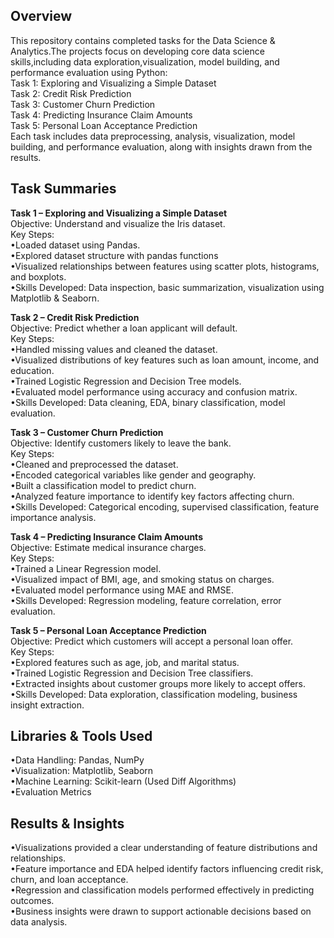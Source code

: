 <h2>Overview</h2>
This repository contains completed tasks for the Data Science & Analytics.The projects focus on developing core data science skills,including data exploration,visualization, model building, and performance evaluation using Python:
<br>
Task 1: Exploring and Visualizing a Simple Dataset
<br>
Task 2: Credit Risk Prediction
<br>
Task 3: Customer Churn Prediction
<br>
Task 4: Predicting Insurance Claim Amounts
<br>
Task 5: Personal Loan Acceptance Prediction
<br>
Each task includes data preprocessing, analysis, visualization, model building, and performance evaluation, along with insights drawn from the results.

<h2>Task Summaries</h2>

**Task 1 – Exploring and Visualizing a Simple Dataset**
<br>
Objective: Understand and visualize the Iris dataset.
<br>
Key Steps:
<br>
•Loaded dataset using Pandas.
<br>
•Explored dataset structure with pandas functions
<br>
•Visualized relationships between features using scatter plots, histograms, and boxplots.
<br>
•Skills Developed: Data inspection, basic summarization, visualization using Matplotlib & Seaborn.

**Task 2 – Credit Risk Prediction**
<br>
Objective: Predict whether a loan applicant will default.
<br>
Key Steps:
<br>
•Handled missing values and cleaned the dataset.
<br>
•Visualized distributions of key features such as loan amount, income, and education.
<br>
•Trained Logistic Regression and Decision Tree models.
<br>
•Evaluated model performance using accuracy and confusion matrix.
<br>
•Skills Developed: Data cleaning, EDA, binary classification, model evaluation.

**Task 3 – Customer Churn Prediction**
<br>
Objective: Identify customers likely to leave the bank.
<br>
Key Steps:
<br>
•Cleaned and preprocessed the dataset.
<br>
•Encoded categorical variables like gender and geography.
<br>
•Built a classification model to predict churn.
<br>
•Analyzed feature importance to identify key factors affecting churn.
<br>
•Skills Developed: Categorical encoding, supervised classification, feature importance analysis.

**Task 4 – Predicting Insurance Claim Amounts**
<br>
Objective: Estimate medical insurance charges.
<br>
Key Steps:
<br>
•Trained a Linear Regression model.
<br>
•Visualized impact of BMI, age, and smoking status on charges.
<br>
•Evaluated model performance using MAE and RMSE.
<br>
•Skills Developed: Regression modeling, feature correlation, error evaluation.

**Task 5 – Personal Loan Acceptance Prediction**
<br>
Objective: Predict which customers will accept a personal loan offer.
<br>
Key Steps:
<br>
•Explored features such as age, job, and marital status.
<br>
•Trained Logistic Regression and Decision Tree classifiers.
<br>
•Extracted insights about customer groups more likely to accept offers.
<br>
•Skills Developed: Data exploration, classification modeling, business insight extraction.

<h2>Libraries & Tools Used</h2>
•Data Handling: Pandas, NumPy
<br>
•Visualization: Matplotlib, Seaborn
<br>
•Machine Learning: Scikit-learn (Used Diff Algorithms)
<br>
•Evaluation Metrics
<br>

<h2>Results & Insights</h2>
•Visualizations provided a clear understanding of feature distributions and relationships.
<br>
•Feature importance and EDA helped identify factors influencing credit risk, churn, and loan acceptance.
<br>
•Regression and classification models performed effectively in predicting outcomes.
<br>
•Business insights were drawn to support actionable decisions based on data analysis.
